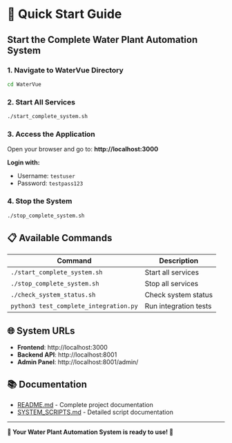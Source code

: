 # 🚀 Quick Start Guide

## Start the Complete Water Plant Automation System

### 1. Navigate to WaterVue Directory
```bash
cd WaterVue
```

### 2. Start All Services
```bash
./start_complete_system.sh
```

### 3. Access the Application
Open your browser and go to: **http://localhost:3000**

**Login with:**
- Username: `testuser`
- Password: `testpass123`

### 4. Stop the System
```bash
./stop_complete_system.sh
```

## 📋 Available Commands

| Command | Description |
|---------|-------------|
| `./start_complete_system.sh` | Start all services |
| `./stop_complete_system.sh` | Stop all services |
| `./check_system_status.sh` | Check system status |
| `python3 test_complete_integration.py` | Run integration tests |

## 🌐 System URLs

- **Frontend**: http://localhost:3000
- **Backend API**: http://localhost:8001
- **Admin Panel**: http://localhost:8001/admin/

## 📚 Documentation

- [README.md](README.md) - Complete project documentation
- [SYSTEM_SCRIPTS.md](SYSTEM_SCRIPTS.md) - Detailed script documentation

---

**🌱 Your Water Plant Automation System is ready to use! 🌱**
